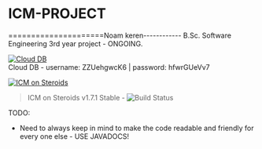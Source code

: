 # ICM-PROJECT
=====================Noam keren------------
B.Sc. Software Engineering 3rd year project - ONGOING.

<a href="https://remotemysql.com/phpmyadmin/index.php?db=ZZUehgwcK6"><img src="https://cdn2.iconfinder.com/data/icons/cloud-technology-27/64/Upload-Cloud-128.png" title="Cloud DB" alt="Cloud DB"></a>\
Cloud DB - username: ZZUehgwcK6 | password: hfwrGUeVv7

<a href="https://www.youtube.com/watch?v=3AGqTbqhAU4&t=2660s"><img src="https://stickershop.line-scdn.net/stickershop/v1/product/5951468/LINEStorePC/main.png;compress=true" title="ICM on Steroids" alt="ICM on Steroids"></a>
> ICM on Steroids v1.7.1 Stable - 
![Build Status](http://img.shields.io/travis/badges/badgerbadgerbadger.svg?style=flat-square)

TODO:
-  Need to always keep in mind to make the code readable and friendly for every one else - USE JAVADOCS!
